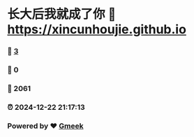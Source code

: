 # 长大后我就成了你 :link: https://xincunhoujie.github.io 
### :page_facing_up: [3](https://xincunhoujie.github.io/tag.html) 
### :speech_balloon: 0 
### :hibiscus: 2061 
### :alarm_clock: 2024-12-22 21:17:13 
### Powered by :heart: [Gmeek](https://github.com/Meekdai/Gmeek)
